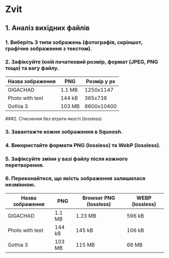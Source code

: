 # Zvit
## 1. Аналіз вихідних файлів
### 1.	Виберіть 3 типи зображень (фотографія, скріншот, графічне зображення з текстом).

### 2.	Зафіксуйте їхній початковий розмір, формат (JPEG, PNG тощо) та вагу файлу.
|Назва зображення|     PNG     | Розмір у px |
|----------------|-------------|-------------|
| GIGACHAD       |  1.1 MB     | 1250x1147   |
| Photo with text|  144 kB     | 365x738     |
| Gothia 3       |  103 MB     | 8600x10400  |

###2. Стиснення без втрати якості (lossless)
### 3.  Завантажте кожне зображення в Squoosh.
### 4.  Використайте формати PNG (lossless) та WebP (lossless).
### 5.  Зафіксуйте зміни у вазі файлу після кожного перетворення.
### 6.  Переконайтеся, що якість зображення залишилася незмінною.

|Назва зображення|     PNG     | Browser PNG (lossless) | WEBP (lossless) |
|----------------|-------------|------------------------|-----------------|
| GIGACHAD       |  1.1 MB     |         1.23 MB        |     596 kB      |
| Photo with text|  144 kB     |         145 kB         |     106 kB      |
| Gothia 3       |  103 MB     |         115 MB         |     68 MB       |
